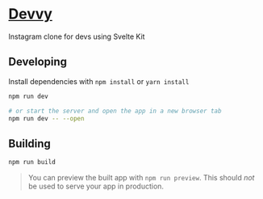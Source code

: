 # [Devvy](https://devvy.netlify.app/)

Instagram clone for devs using Svelte Kit

## Developing

Install dependencies with `npm install` or `yarn install`

```bash
npm run dev

# or start the server and open the app in a new browser tab
npm run dev -- --open
```

## Building

```bash
npm run build
```

> You can preview the built app with `npm run preview`. This should _not_ be used to serve your app in production.
